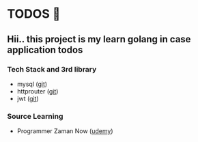 # TODOS :construction:

## Hii.. this project is my learn golang in case application todos

### Tech Stack and 3rd library
- mysql ([git](https://github.com/go-sql-driver/mysql))
- httprouter ([git](https://github.com/julienschmidt/httprouter))
- jwt ([git](https://github.com/golang-jwt/jwt))

### Source Learning
- Programmer Zaman Now ([udemy](https://www.udemy.com/course/pemrograman-go-lang-pemula-sampai-mahir/))
